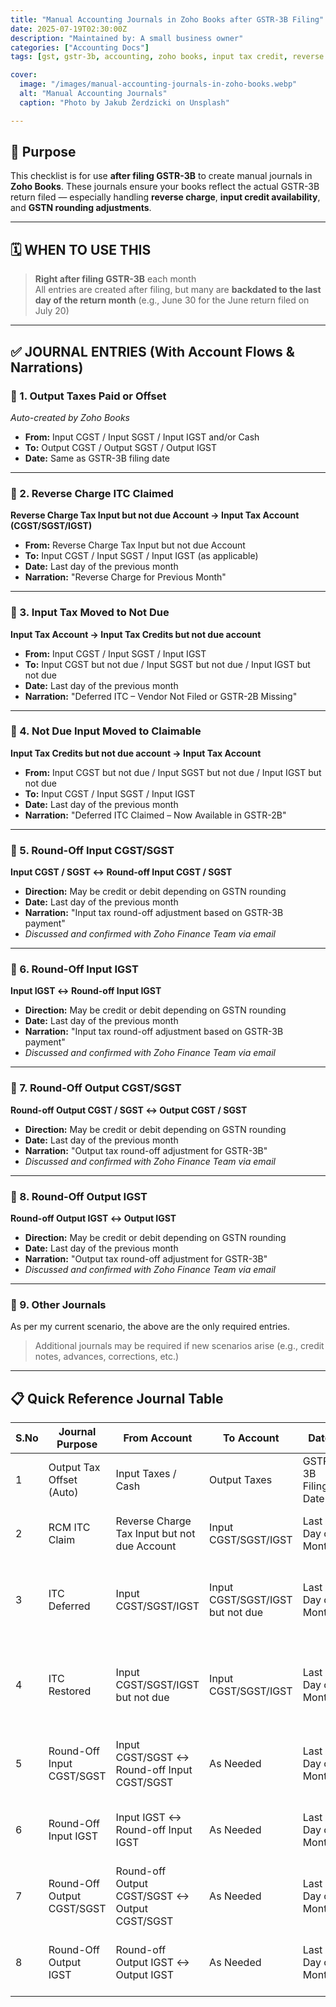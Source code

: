 ```yaml
---
title: "Manual Accounting Journals in Zoho Books after GSTR-3B Filing"
date: 2025-07-19T02:30:00Z
description: "Maintained by: A small business owner"
categories: ["Accounting Docs"]
tags: [gst, gstr-3b, accounting, zoho books, input tax credit, reverse charge, rounding adjustment, reconciliation]

cover:
  image: "/images/manual-accounting-journals-in-zoho-books.webp"
  alt: "Manual Accounting Journals"
  caption: "Photo by Jakub Żerdzicki on Unsplash"

---
```


## 🌟 Purpose

This checklist is for use **after filing GSTR-3B** to create manual journals in **Zoho Books**. These journals ensure your books reflect the actual GSTR-3B return filed — especially handling **reverse charge**, **input credit availability**, and **GSTN rounding adjustments**.

---

## 🗓️ WHEN TO USE THIS

> **Right after filing GSTR-3B** each month  
> All entries are created after filing, but many are **backdated to the last day of the return month** (e.g., June 30 for the June return filed on July 20)

---

## ✅ JOURNAL ENTRIES (With Account Flows & Narrations)

### 🔹 1. Output Taxes Paid or Offset
*Auto-created by Zoho Books*
- **From:** Input CGST / Input SGST / Input IGST and/or Cash  
- **To:** Output CGST / Output SGST / Output IGST  
- **Date:** Same as GSTR-3B filing date

---

### 🔹 2. Reverse Charge ITC Claimed  
**Reverse Charge Tax Input but not due Account → Input Tax Account (CGST/SGST/IGST)**
- **From:** Reverse Charge Tax Input but not due Account  
- **To:** Input CGST / Input SGST / Input IGST (as applicable)  
- **Date:** Last day of the previous month  
- **Narration:** "Reverse Charge for Previous Month"

---

### 🔹 3. Input Tax Moved to Not Due  
**Input Tax Account → Input Tax Credits but not due account**
- **From:** Input CGST / Input SGST / Input IGST  
- **To:** Input CGST but not due / Input SGST but not due / Input IGST but not due  
- **Date:** Last day of the previous month  
- **Narration:** "Deferred ITC – Vendor Not Filed or GSTR-2B Missing"

---

### 🔹 4. Not Due Input Moved to Claimable  
**Input Tax Credits but not due account → Input Tax Account**
- **From:** Input CGST but not due / Input SGST but not due / Input IGST but not due  
- **To:** Input CGST / Input SGST / Input IGST  
- **Date:** Last day of the previous month  
- **Narration:** "Deferred ITC Claimed – Now Available in GSTR-2B"

---

### 🔹 5. Round-Off Input CGST/SGST  
**Input CGST / SGST ↔ Round-off Input CGST / SGST**
- **Direction:** May be credit or debit depending on GSTN rounding  
- **Date:** Last day of the previous month  
- **Narration:** "Input tax round-off adjustment based on GSTR-3B payment"  
- *Discussed and confirmed with Zoho Finance Team via email*

---

### 🔹 6. Round-Off Input IGST  
**Input IGST ↔ Round-off Input IGST**
- **Direction:** May be credit or debit depending on GSTN rounding  
- **Date:** Last day of the previous month  
- **Narration:** "Input tax round-off adjustment based on GSTR-3B payment"  
- *Discussed and confirmed with Zoho Finance Team via email*

---

### 🔹 7. Round-Off Output CGST/SGST  
**Round-off Output CGST / SGST ↔ Output CGST / SGST**
- **Direction:** May be credit or debit depending on GSTN rounding  
- **Date:** Last day of the previous month  
- **Narration:** "Output tax round-off adjustment for GSTR-3B"  
- *Discussed and confirmed with Zoho Finance Team via email*

---

### 🔹 8. Round-Off Output IGST  
**Round-off Output IGST ↔ Output IGST**
- **Direction:** May be credit or debit depending on GSTN rounding  
- **Date:** Last day of the previous month  
- **Narration:** "Output tax round-off adjustment for GSTR-3B"  
- *Discussed and confirmed with Zoho Finance Team via email*

---

### 🔹 9. Other Journals  
As per my current scenario, the above are the only required entries.  
> Additional journals may be required if new scenarios arise (e.g., credit notes, advances, corrections, etc.)

---

## 📋 Quick Reference Journal Table

| S.No | Journal Purpose | From Account | To Account | Date | Narration |
|------|------------------|---------------|-------------|------|-----------|
| 1 | Output Tax Offset (Auto) | Input Taxes / Cash | Output Taxes | GSTR-3B Filing Date | Auto-created |
| 2 | RCM ITC Claim | Reverse Charge Tax Input but not due Account | Input CGST/SGST/IGST | Last Day of Month | Reverse Charge for Previous Month |
| 3 | ITC Deferred | Input CGST/SGST/IGST | Input CGST/SGST/IGST but not due | Last Day of Month | Deferred ITC – Vendor Not Filed or GSTR-2B Missing |
| 4 | ITC Restored | Input CGST/SGST/IGST but not due | Input CGST/SGST/IGST | Last Day of Month | Deferred ITC Claimed – Now Available in GSTR-2B |
| 5 | Round-Off Input CGST/SGST | Input CGST/SGST ↔ Round-off Input CGST/SGST | As Needed | Last Day of Month | Input tax round-off adjustment (GSTR-3B) |
| 6 | Round-Off Input IGST | Input IGST ↔ Round-off Input IGST | As Needed | Last Day of Month | Input tax round-off adjustment (GSTR-3B) |
| 7 | Round-Off Output CGST/SGST | Round-off Output CGST/SGST ↔ Output CGST/SGST | As Needed | Last Day of Month | Output tax round-off adjustment (GSTR-3B) |
| 8 | Round-Off Output IGST | Round-off Output IGST ↔ Output IGST | As Needed | Last Day of Month | Output tax round-off adjustment (GSTR-3B) |

